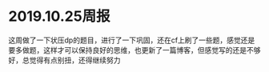 # 2019.10.25周报

这周做了一下状压dp的题目，进行了一下巩固，还在cf上刷了一些题，感觉还是要多做题，这样才可以保持良好的思维，也更新了一篇博客，但感觉写的还是不够好，总觉得有点别扭，还得继续努力
